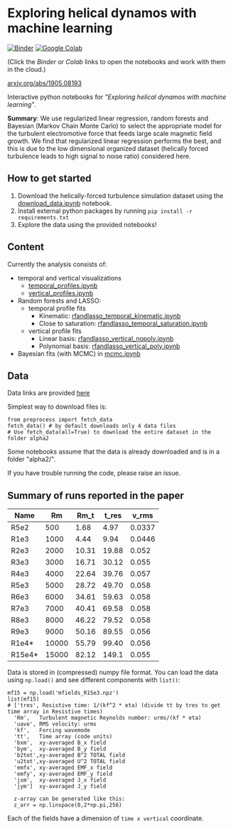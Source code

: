 # Exploring helical dynamos with machine learning
[![Binder][binder-badge]][binder-url]
[![Google Colab][colab-badge]][colab-url]

[binder-badge]: https://mybinder.org/badge.svg
[binder-url]: https://mybinder.org/v2/gh/fnauman/ML_alpha2/master
[colab-badge]: https://colab.research.google.com/assets/colab-badge.svg
[colab-url]: https://colab.research.google.com/github/fnauman/ML_alpha2/blob/master/

<!--https://colab.research.google.com/github/fnauman/ML_alpha2/blob/master/vertical_profiles.ipynb -->

(Click the *Binder* or *Colab* links to open the notebooks and work with them in the cloud.)

[arxiv.org/abs/1905.08193](https://arxiv.org/abs/1905.08193)

Interactive python notebooks for *"Exploring helical dynamos with machine learning"*.

**Summary**: We use regularized linear regression, random forests and Bayesian (Markov Chain Monte Carlo) to select the appropriate model for the turbulent electromotive force that feeds large scale magnetic field growth. We find that regularized linear regression performs the best, and this is due to the low dimensional organized dataset (helically forced turbulence leads to high signal to noise ratio) considered here.

## How to get started

1) Download the helically-forced turbulence simulation dataset using the [download_data.ipynb](download_data.ipynb) notebook. 
2) Install external python packages by running `pip install -r requirements.txt`
3) Explore the data using the provided notebooks!

## Content

Currently the analysis consists of:
- temporal and vertical visualizations
   - [temporal_profiles.ipynb](temporal_profiles,ipynb)
   - [vertical_profiles.ipynb](vertical_profiles.ipynb)
- Random forests and LASSO:
   - temporal profile fits 
     - Kinematic: [rfandlasso_temporal_kinematic.ipynb](rfandlasso_temporal_kinematic.ipynb)
     - Close to saturation: [rfandlasso_temporal_saturation.ipynb](rfandlasso_temporal_saturation.ipynb)
   - vertical profile fits
     - Linear basis: [rfandlasso_vertical_nopoly.ipynb](rfandlasso_vertical_nopoly.ipynb)
     - Polynomial basis: [rfandlasso_vertical_poly.ipynb](rfandlasso_vertical_poly.ipynb)
- Bayesian fits (with MCMC) in [mcmc.ipynb](mcmc.ipynb)


## Data 

Data links are provided [here](download_data.ipynb)

Simplest way to download files is:

```
from preprocess import fetch_data
fetch_data() # by default downloads only 4 data files
# Use fetch_data(all=True) to download the entire dataset in the folder alpha2

```

Some notebooks assume that the data is already downloaded and is in a folder "alpha2/". 

If you have trouble running the code, please raise an issue.

## Summary of runs reported in the paper

 Name | Rm   | Rm_t   | t_res  | v_rms
 -----|------|--------|--------|-------|
 R5e2 | 500  | 1.68   | 4.97   | 0.0337 
 R1e3 | 1000 |  4.44  | 9.94   | 0.0446
 R2e3 | 2000 | 10.31  | 19.88  | 0.052 
 R3e3 | 3000 | 16.71  | 30.12  | 0.055
 R4e3 | 4000 | 22.64  | 39.76  | 0.057 
 R5e3 | 5000 | 28.72  | 49.70  | 0.058 
 R6e3 | 6000 | 34.61  | 59.63  | 0.058  
 R7e3 | 7000 | 40.41  | 69.58  | 0.058 
 R8e3 | 8000 | 46.22  | 79.52  | 0.058 
 R9e3 | 9000 | 50.16  | 89.55  | 0.056 
 R1e4* | 10000 | 55.79 | 99.40 | 0.056 
 R15e4* | 15000 | 82.12 | 149.1 | 0.055 
 
 Data is stored in (compressed) numpy file format. You can load the data using `np.load()` and see different components with `list()`:
 ```
mf15 = np.load('mfields_R15e3.npz')
list(mf15)
# ['tres', Resistive time: 1/(kf^2 * eta) (divide tt by tres to get time array in Resistive times)
   'Rm',   Turbulent magnetic Reynolds number: urms/(kf * eta)
   'uave', RMS velocity: urms
   'kf',   Forcing wavemode
   'tt',   Time array (code units)
   'bxm',  xy-averaged B_x field
   'bym',  xy-averaged B_y field
   'b2tot',xy-averaged B^2 TOTAL field
   'u2tot',xy-averaged U^2 TOTAL field
   'emfx', xy-averaged EMF_x field
   'emfy', xy-averaged EMF_y field
   'jxm',  xy-averaged J_x field
   'jym']  xy-averaged J_y field
   
   z-array can be generated like this:
   z_arr = np.linspace(0,2*np.pi,256)
```
Each of the fields have a dimension of `time x vertical` coordinate.
